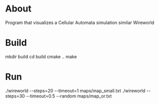 # About
Program that visualizes a Cellular Automata simulation similar Wireworld
# Build 
mkdir build
cd build
cmake ..
make
# Run
./wireworld --steps=20 --timeout=1 maps/map_small.txt
./wireworld --steps=30 --timeout=0.5 --random maps/map_or.txt
